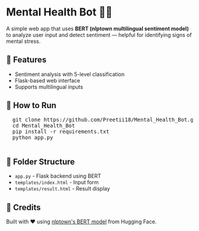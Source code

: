 <!DOCTYPE html>
<html lang="en">
<head>
  <meta charset="UTF-8">
  <title>Mental Health Bot - README</title>
</head>
<body>
  <h1>Mental Health Bot 🤖🧠</h1>
  <p>A simple web app that uses <strong>BERT (nlptown multilingual sentiment model)</strong> to analyze user input and detect sentiment — helpful for identifying signs of mental stress.</p>

  <h2>🔧 Features</h2>
  <ul>
    <li>Sentiment analysis with 5-level classification</li>
    <li>Flask-based web interface</li>
    <li>Supports multilingual inputs</li>
  </ul>

  <h2>🚀 How to Run</h2>
  <pre>
  git clone https://github.com/Preetii18/Mental_Health_Bot.git
  cd Mental_Health_Bot
  pip install -r requirements.txt
  python app.py
  </pre>

  <h2>📂 Folder Structure</h2>
  <ul>
    <li><code>app.py</code> - Flask backend using BERT</li>
    <li><code>templates/index.html</code> - Input form</li>
    <li><code>templates/result.html</code> - Result display</li>
  </ul>

  <h2>🤝 Credits</h2>
  <p>Built with ❤️ using <a href="https://huggingface.co/nlptown/bert-base-multilingual-uncased-sentiment" target="_blank">nlptown's BERT model</a> from Hugging Face.</p>

</body>
</html>
